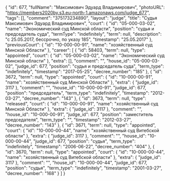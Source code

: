 {
    "id": 677,
    "fullName": "Максимович Эдуард Владимирович",
    "photoURL": "https://members2020by.s3.eu-north-1.amazonaws.com/judge_677",
    "tags": [],
    "comment": "375173234890",
    "layout": "judge",
    "title": "Судья Максимович Эдуард Владимирович",
    "court": {
        "id": "05-000-03-02",
        "name": "Экономический суд Минской области",
        "position": "судья и председатель суда",
        "termType": "indefinitely",
        "term": null,
        "description": "c 25.05.2017, бессрочно, по указу 185",
        "timestamp": "25.05.2017"
    },
    "previousCourt": {
        "id": "10-000-00-91",
        "name": "хозяйственный суд Минской Области"
    },
    "career": [
        {
            "id": 58403,
            "term": null,
            "type": "appointed",
            "court": {
                "id": "05-000-03-02",
                "name": "Экономический суд Минской области"
            },
            "extra": [],
            "comment": "",
            "house_id": "05-000-03-02",
            "judge_id": 677,
            "position": "судья и председатель суда",
            "term_type": "indefinitely",
            "timestamp": "2017-05-25",
            "decree_number": "185"
        },
        {
            "id": 3672,
            "term": null,
            "type": "appointed",
            "court": {
                "id": "10-000-00-91",
                "name": "хозяйственный суд Минской Области"
            },
            "extra": {
                "judge_id": 3117
            },
            "comment": "",
            "house_id": "10-000-00-91",
            "judge_id": 677,
            "position": "председатель",
            "term_type": "indefinitely",
            "timestamp": "2012-03-27",
            "decree_number": "143"
        },
        {
            "id": 3673,
            "term": null,
            "type": "released",
            "court": {
                "id": "10-000-00-91",
                "name": "хозяйственный суд Минской Области"
            },
            "extra": {
                "judge_id": 3117
            },
            "comment": "",
            "house_id": "10-000-00-91",
            "judge_id": 677,
            "position": "заместитель председателя",
            "term_type": "",
            "timestamp": "2012-03-27",
            "decree_number": "143"
        },
        {
            "id": 3671,
            "term": null,
            "type": "appointed",
            "court": {
                "id": "10-000-00-44",
                "name": "хозяйственный суд Витебской области"
            },
            "extra": {
                "judge_id": 3117
            },
            "comment": "",
            "house_id": "10-000-00-44",
            "judge_id": 677,
            "position": "судья",
            "term_type": "indefinitely",
            "timestamp": "2006-06-22",
            "decree_number": "404"
        },
        {
            "id": 3670,
            "term": null,
            "type": "appointed",
            "court": {
                "id": "10-000-00-44",
                "name": "хозяйственный суд Витебской области"
            },
            "extra": {
                "judge_id": 3117
            },
            "comment": "",
            "house_id": "10-000-00-44",
            "judge_id": 677,
            "position": "судья",
            "term_type": "indefinitely",
            "timestamp": "2001-03-27",
            "decree_number": "168"
        }
    ]
}